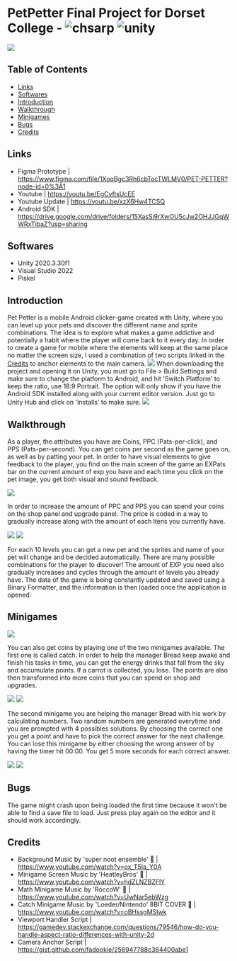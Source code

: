 # PetPetter Final Project for Dorset College - ![chsarp](https://img.shields.io/badge/-csharp-green) ![unity](https://img.shields.io/badge/-unity-lightgrey)
![](/readmeimages/pets.png)
## Table of Contents
* [Links](#links)
* [Softwares](#softwares)
* [Introduction](#introduction)
* [Walkthrough](#walkthrough)
* [Minigames](#minigames)
* [Bugs](#bugs)
* [Credits](#credits)

## Links
- Figma Prototype | https://www.figma.com/file/1XoqBgc3Rh6cbTocTWLMV0/PET-PETTER?node-id=0%3A1
- Youtube | https://youtu.be/EgCyftsUcEE
- Youtube Update | https://youtu.be/xzX6Hw4TCSQ
- Android SDK | https://drive.google.com/drive/folders/15XasSi9rXwOU5cJw2OHJJGqWWRxTibaZ?usp=sharing

## Softwares

- Unity 2020.3.30f1
- Visual Studio 2022
- Piskel

## Introduction
Pet Petter is a mobile Android clicker-game created with Unity, where you can level up your pets and discover the different name and sprite combinations. The idea is to explore what makes a game addictive and potentially a habit where the player will come back to it every day. In order to create a game for mobile where the 
elements will keep at the same place no matter the screen size, I used a combination of two scripts linked in the [Credits](#credits) to anchor elements to the 
main camera.
![](/readmeimages/changeplatform.jpg)
When downloading the project and opening it on Unity, you must go to File > Build Settings and make sure to change the platform to Android, and hit 'Switch Platform' to keep the ratio, use 18:9 Portrait. The option will only show if you have the Android SDK installed along with your current editor version. Just go to Unity Hub and click on 'Installs' to make sure.
![](/readmeimages/unityeditor.jpg)
## Walkthrough
As a player, the attributes you have are Coins, PPC (Pats-per-click), and PPS (Pats-per-second). You can get coins per second as the game goes on, as well as by patting your pet. In order to have visual elements to give feedback to the player, you find on the main screen of the game an EXPats bar on the current amount of exp you have and each time you click on the pet image, you get both visual and sound feedback.

![](/readmeimages/mainscreen.jpg)

In order to increase the amount of PPC and PPS you can spend your coins on the shop panel and upgrade panel. The price is coded in a way to gradually increase along with the amount of each itens you currently have. 

![](/readmeimages/shop.jpg)
![](/readmeimages/upgrade.jpg)

For each 10 levels you can get a new pet and the sprites and name of your pet will change and be decided automatically. There are many possible combinations for
the player to discover! The amount of EXP you need also gradually increases and cycles through the amount of levels you already have. The data of the game is being constantly updated and saved using a Binary Formatter, and the information is then loaded once the application is opened.

## Minigames
![](/readmeimages/minigamescreen.jpg)

You can also get coins by playing one of the two minigames available. The first one is called catch. In order to help the manager Bread keep awake and finish his
tasks in time, you can get the energy drinks that fall from the sky and accumulate points. If a carrot is collected, you lose. The points are also then transformed
into more coins that you can spend on shop and upgrades.

![](/readmeimages/catchone.jpg)
![](/readmeimages/catchtwo.jpg)

The second minigame you are helping the manager Bread with his work by calculating numbers. Two random numbers are generated everytime and you are prompted with
4 possibles solutions. By choosing the correct one you get a point and have to pick the correct answer for the next challenge. You can lose this minigame by either choosing the wrong answer of by having the timer hit 00:00. You get 5 more seconds for each correct answer.

![](/readmeimages/mathone.jpg)
![](/readmeimages/mathtwo.jpg)
## Bugs
The game might crash upon being loaded the first time because it won't be able to find a save file to load. Just press play again on the editor and it should work accordingly.

## Credits
- Background Music by 'super noot ensemble' 🎵 | https://www.youtube.com/watch?v=ox_T5Ia_Y0A
- Minigame Screen Music by 'HeatleyBros' 🎵 | https://www.youtube.com/watch?v=hdZLNZBZFlY
- Math Minigame Music by 'RoccoW' 🎵 | https://www.youtube.com/watch?v=UwNar5ebWzg
- Catch Minigame Music by 'Loeder/Nintendo' 8BIT COVER 🎵 | https://www.youtube.com/watch?v=oBHssgMSIwk
- Viewport Handler Script | https://gamedev.stackexchange.com/questions/79546/how-do-you-handle-aspect-ratio-differences-with-unity-2d
- Camera Anchor Script | https://gist.github.com/fadookie/256947788c364400abe1


